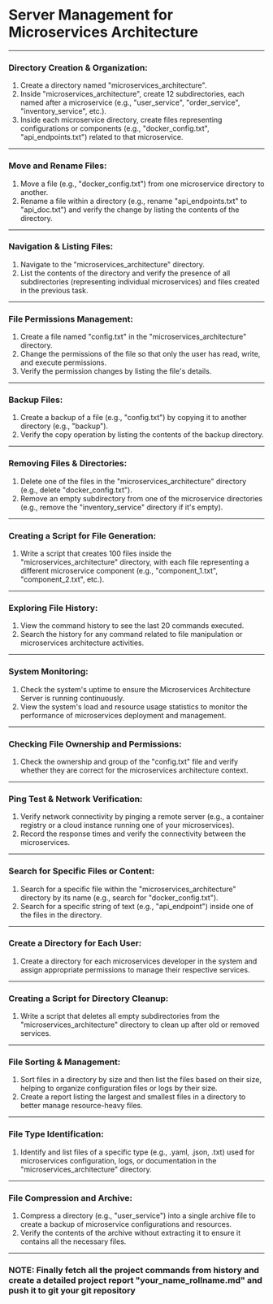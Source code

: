 # Server Management for Microservices Architecture

---

### **Directory Creation & Organization:**

1. Create a directory named "microservices_architecture".
2. Inside "microservices_architecture", create 12 subdirectories, each named after a microservice (e.g., "user_service", "order_service", "inventory_service", etc.).
3. Inside each microservice directory, create files representing configurations or components (e.g., "docker_config.txt", "api_endpoints.txt") related to that microservice.

---

### **Move and Rename Files:**

1. Move a file (e.g., "docker_config.txt") from one microservice directory to another.
2. Rename a file within a directory (e.g., rename "api_endpoints.txt" to "api_doc.txt") and verify the change by listing the contents of the directory.

---

### **Navigation & Listing Files:**

1. Navigate to the "microservices_architecture" directory.
2. List the contents of the directory and verify the presence of all subdirectories (representing individual microservices) and files created in the previous task.

---

### **File Permissions Management:**

1. Create a file named "config.txt" in the "microservices_architecture" directory.
2. Change the permissions of the file so that only the user has read, write, and execute permissions.
3. Verify the permission changes by listing the file's details.

---

### **Backup Files:**

1. Create a backup of a file (e.g., "config.txt") by copying it to another directory (e.g., "backup").
2. Verify the copy operation by listing the contents of the backup directory.

---

### **Removing Files & Directories:**

1. Delete one of the files in the "microservices_architecture" directory (e.g., delete "docker_config.txt").
2. Remove an empty subdirectory from one of the microservice directories (e.g., remove the "inventory_service" directory if it's empty).

---

### **Creating a Script for File Generation:**

1. Write a script that creates 100 files inside the "microservices_architecture" directory, with each file representing a different microservice component (e.g., "component_1.txt", "component_2.txt", etc.).

---

### **Exploring File History:**

1. View the command history to see the last 20 commands executed.
2. Search the history for any command related to file manipulation or microservices architecture activities.

---

### **System Monitoring:**

1. Check the system's uptime to ensure the Microservices Architecture Server is running continuously.
2. View the system's load and resource usage statistics to monitor the performance of microservices deployment and management.

---

### **Checking File Ownership and Permissions:**

1. Check the ownership and group of the "config.txt" file and verify whether they are correct for the microservices architecture context.

---

### **Ping Test & Network Verification:**

1. Verify network connectivity by pinging a remote server (e.g., a container registry or a cloud instance running one of your microservices).
2. Record the response times and verify the connectivity between the microservices.

---

### **Search for Specific Files or Content:**

1. Search for a specific file within the "microservices_architecture" directory by its name (e.g., search for "docker_config.txt").
2. Search for a specific string of text (e.g., "api_endpoint") inside one of the files in the directory.

---

### **Create a Directory for Each User:**

1. Create a directory for each microservices developer in the system and assign appropriate permissions to manage their respective services.

---

### **Creating a Script for Directory Cleanup:**

1. Write a script that deletes all empty subdirectories from the "microservices_architecture" directory to clean up after old or removed services.

---

### **File Sorting & Management:**

1. Sort files in a directory by size and then list the files based on their size, helping to organize configuration files or logs by their size.
2. Create a report listing the largest and smallest files in a directory to better manage resource-heavy files.

---

### **File Type Identification:**

1. Identify and list files of a specific type (e.g., .yaml, .json, .txt) used for microservices configuration, logs, or documentation in the "microservices_architecture" directory.

---

### **File Compression and Archive:**

1. Compress a directory (e.g., "user_service") into a single archive file to create a backup of microservice configurations and resources.
2. Verify the contents of the archive without extracting it to ensure it contains all the necessary files.

---

### NOTE: Finally fetch all the project commands from history and create a detailed project report "your_name_rollname.md" and push it to git your git repository